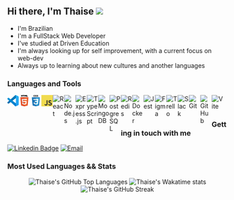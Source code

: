 ## Hi there, I'm Thaise <img src="https://github.com/TheDudeThatCode/TheDudeThatCode/blob/master/Assets/Hi.gif" width="25px">

- I'm Brazilian 
- I'm a FullStack Web Developer
- I've studied at Driven Education
- I'm always looking up for self improvement, with a current focus on web-dev
- Always up to learning about new cultures and another languages


### Languages and Tools

<img align="left" alt="Visual Studio Code" width="26px" title="Visual Studio Code" src="https://raw.githubusercontent.com/github/explore/80688e429a7d4ef2fca1e82350fe8e3517d3494d/topics/visual-studio-code/visual-studio-code.png" />
<img align="left" alt="HTML5" width="26px" title="HTML5" src="https://raw.githubusercontent.com/github/explore/80688e429a7d4ef2fca1e82350fe8e3517d3494d/topics/html/html.png" />
<img align="left" alt="CSS3" width="26px" title="CSS3" src="https://raw.githubusercontent.com/github/explore/80688e429a7d4ef2fca1e82350fe8e3517d3494d/topics/css/css.png" />
<img align="left" alt="JavaScript" width="26px" title="JavaScript" src="https://raw.githubusercontent.com/github/explore/80688e429a7d4ef2fca1e82350fe8e3517d3494d/topics/javascript/javascript.png" />
<img align="left" alt="React" width="26px" title="React"
src="https://cdn.jsdelivr.net/gh/devicons/devicon/icons/react/react-original.svg" />
<img align="left" alt="Node.js" width="26px" title="Node.js"
src="https://cdn.jsdelivr.net/gh/devicons/devicon/icons/nodejs/nodejs-original.svg" />
<img align="left" alt="Express.js" width="26px" title="Express.js"
src="https://cdn.jsdelivr.net/gh/devicons/devicon/icons/express/express-original.svg" />
<img align="left" alt="TypeScript" width="26px" title="TypeScript" 
src="https://cdn.jsdelivr.net/gh/devicons/devicon/icons/typescript/typescript-original.svg" />
<img align="left" alt="Mongo DB" width="26px" title="Mongo DB"
src="https://cdn.jsdelivr.net/gh/devicons/devicon/icons/mongodb/mongodb-original.svg" />
<img align="left" alt="PostgreSQL" width="26px" title="PostgreSQL"
src="https://cdn.jsdelivr.net/gh/devicons/devicon/icons/postgresql/postgresql-original.svg" />
<img align="left" alt="Redis" width="26px" title="Redis"
src="https://cdn.jsdelivr.net/gh/devicons/devicon/icons/redis/redis-plain-wordmark.svg" />
<img align="left" alt="Docker" width="26px" title="Docker"
src="https://cdn.jsdelivr.net/gh/devicons/devicon/icons/docker/docker-original-wordmark.svg" />
<img align="left" alt="Jest" width="26px" title="Jest"
src="https://cdn.jsdelivr.net/gh/devicons/devicon/icons/jest/jest-plain.svg" />
<img align="left" alt="Figma" width="26px" title="Figma"
src="https://cdn.jsdelivr.net/gh/devicons/devicon/icons/figma/figma-original.svg" />
<img align="left" alt="Trello" width="26px" title="Trello"
src="https://cdn.jsdelivr.net/gh/devicons/devicon/icons/trello/trello-plain.svg" />
<img align="left" alt="Slack" width="26px" title="Slack"
src="https://cdn.jsdelivr.net/gh/devicons/devicon/icons/slack/slack-original.svg" />  
<img align="left" alt="Git" width="26px" title="Git"
src="https://cdn.jsdelivr.net/gh/devicons/devicon/icons/git/git-original.svg" />  
<img align="left" alt="GitHub" width="26px" title="GitHub"
src="https://cdn.jsdelivr.net/gh/devicons/devicon/icons/github/github-original.svg" /> 

<img align="left" alt="Vite" width="26px" title="Vite" src="https://cdn.jsdelivr.net/gh/devicons/devicon@latest/icons/vitejs/vitejs-original.svg" />
                     

          
<br />
<br />

### Getting in touch with me
          
[![Linkedin Badge](https://img.shields.io/badge/LinkedIn-0077B5?style=for-the-badge&logo=linkedin&logoColor=white)](https://www.linkedin.com/in/thaise-silva-alves/)
[![Email](https://img.shields.io/badge/Gmail-D14836?style=for-the-badge&logo=gmail&logoColor=white)](mailto:alves.thaisesilva@gmail.com)


### Most Used Languages && Stats 
<div align="center"> 

 ![Thaise's GitHub Top Languages](https://github-readme-stats.vercel.app/api/top-langs/?username=thaisealves&layout=compact&theme=monokai)
 ![Thaise's Wakatime stats](https://github-readme-stats.vercel.app/api/wakatime?username=thaisealves&layout=compact&langs_count=6&theme=monokai)
 ![Thaise's GitHub Streak](https://streak-stats.demolab.com/?user=thaisealves&theme=monokai)

</div>

